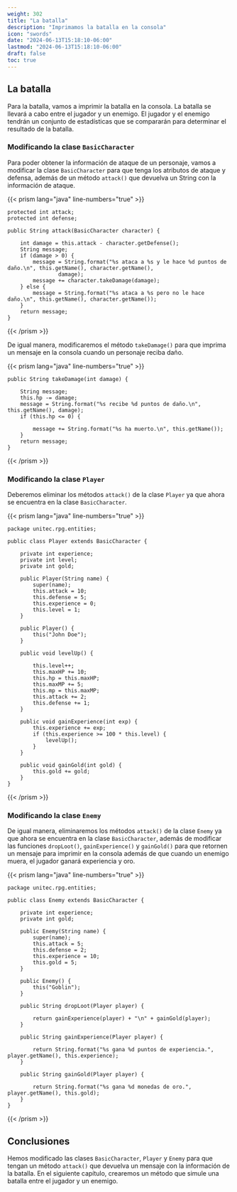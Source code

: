 ```yaml
---
weight: 302
title: "La batalla"
description: "Imprimamos la batalla en la consola"
icon: "swords"
date: "2024-06-13T15:18:10-06:00"
lastmod: "2024-06-13T15:18:10-06:00"
draft: false
toc: true
---
```


## La batalla

Para la batalla, vamos a imprimir la batalla en la consola. La batalla se llevará a cabo entre el jugador y un enemigo.
El jugador y el enemigo tendrán un conjunto de estadísticas que se compararán para determinar el resultado de la
batalla.

### Modificando la clase `BasicCharacter`

Para poder obtener la información de ataque de un personaje, vamos a modificar la clase `BasicCharacter` para que tenga
los atributos de ataque y defensa, además de un método `attack()` que devuelva un String con la información de ataque.

{{< prism lang="java" line-numbers="true" >}}

    protected int attack;
    protected int defense;

    public String attack(BasicCharacter character) {

        int damage = this.attack - character.getDefense();
        String message;
        if (damage > 0) {
            message = String.format("%s ataca a %s y le hace %d puntos de daño.\n", this.getName(), character.getName(),
                    damage);
            message += character.takeDamage(damage);
        } else {
            message = String.format("%s ataca a %s pero no le hace daño.\n", this.getName(), character.getName());
        }
        return message;
    }

{{< /prism >}}

De igual manera, modificaremos el método `takeDamage()` para que imprima un mensaje en la consola cuando un
personaje reciba daño.

{{< prism lang="java" line-numbers="true" >}}

    public String takeDamage(int damage) {

        String message;
        this.hp -= damage;
        message = String.format("%s recibe %d puntos de daño.\n", this.getName(), damage);
        if (this.hp <= 0) {

            message += String.format("%s ha muerto.\n", this.getName());
        }
        return message;
    }

{{< /prism >}}

### Modificando la clase `Player`

Deberemos eliminar los métodos `attack()` de la clase `Player` ya que ahora se encuentra en la clase `BasicCharacter`.

{{< prism lang="java" line-numbers="true" >}}

    package unitec.rpg.entities;
    
    public class Player extends BasicCharacter {

        private int experience;
        private int level;
        private int gold;
    
        public Player(String name) {
            super(name);
            this.attack = 10;
            this.defense = 5;
            this.experience = 0;
            this.level = 1;
        }
    
        public Player() {
            this("John Doe");
        }
    
        public void levelUp() {
    
            this.level++;
            this.maxHP += 10;
            this.hp = this.maxHP;
            this.maxMP += 5;
            this.mp = this.maxMP;
            this.attack += 2;
            this.defense += 1;
        }
    
        public void gainExperience(int exp) {
            this.experience += exp;
            if (this.experience >= 100 * this.level) {
                levelUp();
            }
        }
    
        public void gainGold(int gold) {
            this.gold += gold;
        }
    }

{{< /prism >}}

### Modificando la clase `Enemy`

De igual manera, eliminaremos los métodos `attack()` de la clase `Enemy` ya que ahora se encuentra en la
clase `BasicCharacter`, además de modificar las funciones `dropLoot()`, `gainExperience()` y `gainGold()` para que
retornen un mensaje para imprimir en la consola además de que cuando un enemigo muera, el jugador ganará experiencia y
oro.

{{< prism lang="java" line-numbers="true" >}}

    package unitec.rpg.entities;
    
    public class Enemy extends BasicCharacter {

        private int experience;
        private int gold;
    
        public Enemy(String name) {
            super(name);
            this.attack = 5;
            this.defense = 2;
            this.experience = 10;
            this.gold = 5;
        }
    
        public Enemy() {
            this("Goblin");
        }
    
        public String dropLoot(Player player) {
    
            return gainExperience(player) + "\n" + gainGold(player);
        }
    
        public String gainExperience(Player player) {
    
            return String.format("%s gana %d puntos de experiencia.", player.getName(), this.experience);
        }
    
        public String gainGold(Player player) {
    
            return String.format("%s gana %d monedas de oro.", player.getName(), this.gold);
        }
    }

{{< /prism >}}

## Conclusiones

Hemos modificado las clases `BasicCharacter`, `Player` y `Enemy` para que tengan un método `attack()` que devuelva un
mensaje con la información de la batalla. En el siguiente capítulo, crearemos un método que simule una batalla entre el
jugador y un enemigo.